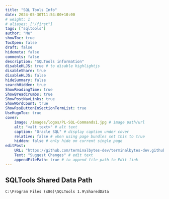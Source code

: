 ```yaml
---
title: "SQL Tools Info"
date: 2024-05-30T11:54:00+10:00
# weight: 1
# aliases: ["/first"]
tags: ["sqltools"]
author: "Me"
showToc: true
TocOpen: false
draft: false
hidemeta: false
comments: false
description: "SQLTools information"
disableHLJS: true # to disable highlightjs
disableShare: true
disableHLJS: false
hideSummary: false
searchHidden: true
ShowReadingTime: true
ShowBreadCrumbs: true
ShowPostNavLinks: true
ShowWordCount: true
ShowRssButtonInSectionTermList: true
UseHugoToc: true
cover:
    image: /images/logos/PL-SQL-Commands1.jpg # image path/url
    alt: "<alt text>" # alt text
    caption: "Oracle SQL" # display caption under cover
    relative: false # when using page bundles set this to true
    hidden: false # only hide on current single page
editPost:
    URL: "https://github.com/terminalbytes-dev/terminalbytes-dev.github.io/tree/main/content"
    Text: "Suggest Changes" # edit text
    appendFilePath: true # to append file path to Edit link
---
```


## SQLTools Shared Data Path

```
C:\Program Files (x86)\SQLTools 1.9\SharedData
```
